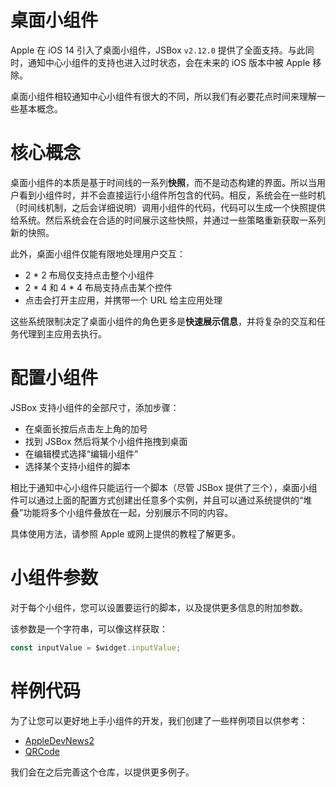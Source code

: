 # 桌面小组件

Apple 在 iOS 14 引入了桌面小组件，JSBox `v2.12.0` 提供了全面支持。与此同时，通知中心小组件的支持也进入过时状态，会在未来的 iOS 版本中被 Apple 移除。

桌面小组件相较通知中心小组件有很大的不同，所以我们有必要花点时间来理解一些基本概念。

# 核心概念

桌面小组件的本质是基于时间线的一系列**快照**，而不是动态构建的界面。所以当用户看到小组件时，并不会直接运行小组件所包含的代码。相反，系统会在一些时机（时间线机制，之后会详细说明）调用小组件的代码，代码可以生成一个快照提供给系统。然后系统会在合适的时间展示这些快照，并通过一些策略重新获取一系列新的快照。

此外，桌面小组件仅能有限地处理用户交互：

- 2 * 2 布局仅支持点击整个小组件
- 2 * 4 和 4 * 4 布局支持点击某个控件
- 点击会打开主应用，并携带一个 URL 给主应用处理

这些系统限制决定了桌面小组件的角色更多是**快速展示信息**，并将复杂的交互和任务代理到主应用去执行。

# 配置小组件

JSBox 支持小组件的全部尺寸，添加步骤：

- 在桌面长按后点击左上角的加号
- 找到 JSBox 然后将某个小组件拖拽到桌面
- 在编辑模式选择“编辑小组件”
- 选择某个支持小组件的脚本

相比于通知中心小组件只能运行一个脚本（尽管 JSBox 提供了三个），桌面小组件可以通过上面的配置方式创建出任意多个实例，并且可以通过系统提供的“堆叠”功能将多个小组件叠放在一起，分别展示不同的内容。

具体使用方法，请参照 Apple 或网上提供的教程了解更多。

# 小组件参数

对于每个小组件，您可以设置要运行的脚本，以及提供更多信息的附加参数。

该参数是一个字符串，可以像这样获取：

```js
const inputValue = $widget.inputValue;
```

# 样例代码

为了让您可以更好地上手小组件的开发，我们创建了一些样例项目以供参考：

- [AppleDevNews2](https://github.com/cyanzhong/jsbox-widgets/tree/master/AppleDevNews2)
- [QRCode](https://github.com/cyanzhong/jsbox-widgets/blob/master/QRCode.js)

我们会在之后完善这个仓库，以提供更多例子。
